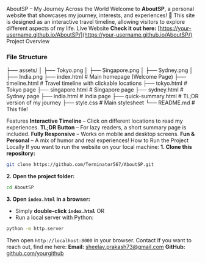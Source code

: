 AboutSP – My Journey Across the World
Welcome to **AboutSP**, a personal website that showcases my journey, interests, and experiences! 🚀 This site is designed as an interactive travel timeline, allowing visitors to explore different aspects of my life.
Live Website
**Check it out here:** [https://your-username.github.io/AboutSP/](https://your-username.github.io/AboutSP/)
Project Overview
### **File Structure**

├── assets/
│   ├── Tokyo.png
│   ├── Singapore.png
│   ├── Sydney.png
│   ├── India.png
├── index.html      # Main homepage (Welcome Page)
├── timeline.html   # Travel timeline with clickable locations
├── tokyo.html      # Tokyo page
├── singapore.html  # Singapore page
├── sydney.html     # Sydney page
├── india.html      # India page
├── quick-summary.html  # TL;DR version of my journey
├── style.css       # Main stylesheet
└── README.md       # This file!


Features
**Interactive Timeline** – Click on different locations to read my experiences.
**TL;DR Button** – For lazy readers, a short summary page is included.
**Fully Responsive** – Works on mobile and desktop screens.
**Fun & Personal** – A mix of humor and real experiences!
How to Run the Project Locally
If you want to run the website on your local machine:
**1. Clone this repository:**
```sh
git clone https://github.com/Terminator567/AboutSP.git
```
**2. Open the project folder:**
```sh
cd AboutSP
```
**3. Open `index.html` in a browser:**
- Simply **double-click `index.html`** OR
- Run a local server with Python:
```sh
python -m http.server
```
Then open `http://localhost:8000` in your browser.
Contact
If you want to reach out, find me here:
**Email:** sheelav.prakash73@gmail.com
**GitHub:** [github.com/yourgithub](https://github.com/Terminator567)

